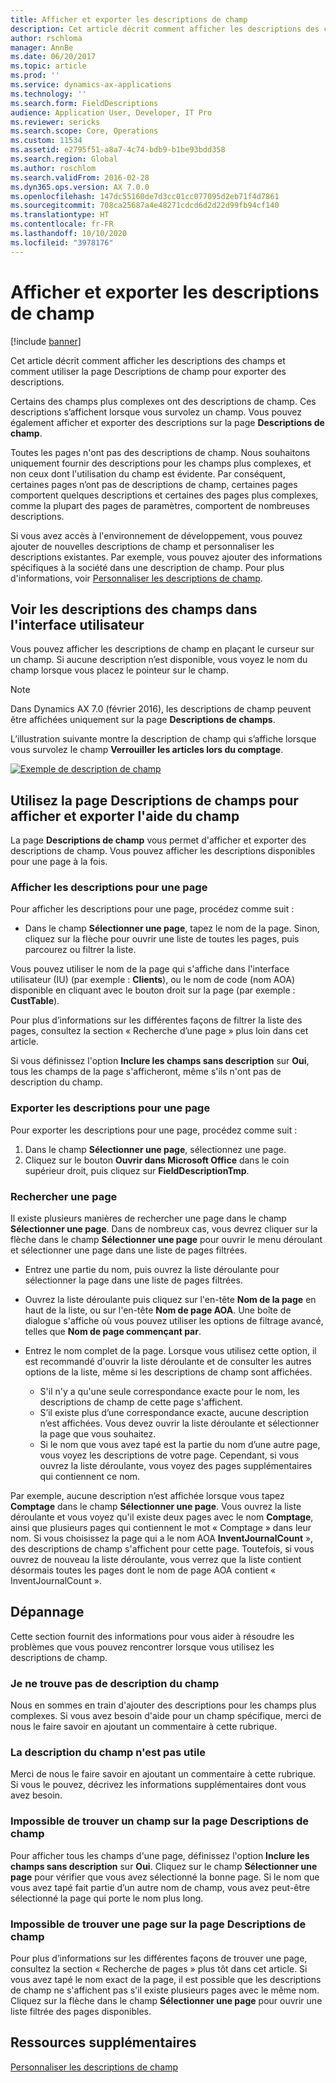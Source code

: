 ```yaml
---
title: Afficher et exporter les descriptions de champ
description: Cet article décrit comment afficher les descriptions des champs et comment utiliser la page Descriptions de champ pour exporter des descriptions.
author: rschloma
manager: AnnBe
ms.date: 06/20/2017
ms.topic: article
ms.prod: ''
ms.service: dynamics-ax-applications
ms.technology: ''
ms.search.form: FieldDescriptions
audience: Application User, Developer, IT Pro
ms.reviewer: sericks
ms.search.scope: Core, Operations
ms.custom: 11534
ms.assetid: e2795f51-a8a7-4c74-bdb9-b1be93bdd358
ms.search.region: Global
ms.author: roschlom
ms.search.validFrom: 2016-02-28
ms.dyn365.ops.version: AX 7.0.0
ms.openlocfilehash: 147dc55160de7d3cc01cc077095d2eb71f4d7861
ms.sourcegitcommit: 708ca25687a4e48271cdcd6d2d22d99fb94cf140
ms.translationtype: HT
ms.contentlocale: fr-FR
ms.lasthandoff: 10/10/2020
ms.locfileid: "3978176"
---
```

# <a name="view-and-export-field-descriptions"></a>Afficher et exporter les descriptions de champ

[!include [banner](../includes/banner.md)]

Cet article décrit comment afficher les descriptions des champs et comment utiliser la page Descriptions de champ pour exporter des descriptions.

Certains des champs plus complexes ont des descriptions de champ. Ces descriptions s’affichent lorsque vous survolez un champ. Vous pouvez également afficher et exporter des descriptions sur la page **Descriptions de champ**.

Toutes les pages n'ont pas des descriptions de champ. Nous souhaitons uniquement fournir des descriptions pour les champs plus complexes, et non ceux dont l'utilisation du champ est évidente. Par conséquent, certaines pages n’ont pas de descriptions de champ, certaines pages comportent quelques descriptions et certaines des pages plus complexes, comme la plupart des pages de paramètres, comportent de nombreuses descriptions.

Si vous avez accès à l'environnement de développement, vous pouvez ajouter de nouvelles descriptions de champ et personnaliser les descriptions existantes. Par exemple, vous pouvez ajouter des informations spécifiques à la société dans une description de champ. Pour plus d'informations, voir [Personnaliser les descriptions de champ](../../dev-itpro/user-interface/customize-field-help.md).

## <a name="see-field-descriptions-in-the-user-interface"></a>Voir les descriptions des champs dans l'interface utilisateur

Vous pouvez afficher les descriptions de champ en plaçant le curseur sur un champ. Si aucune description n’est disponible, vous voyez le nom du champ lorsque vous placez le pointeur sur le champ.

> [!NOTE]
> Dans Dynamics AX 7.0 (février 2016), les descriptions de champ peuvent être affichées uniquement sur la page **Descriptions de champs**.

L’illustration suivante montre la description de champ qui s’affiche lorsque vous survolez le champ **Verrouiller les articles lors du comptage**.

[![Exemple de description de champ](./media/field-description.png)](./media/field-description.png)

## <a name="use-the-field-descriptions-page-to-view-and-export-field-help"></a>Utilisez la page Descriptions de champs pour afficher et exporter l'aide du champ

La page **Descriptions de champ** vous permet d'afficher et exporter des descriptions de champ. Vous pouvez afficher les descriptions disponibles pour une page à la fois.

### <a name="view-the-descriptions-for-a-page"></a>Afficher les descriptions pour une page

Pour afficher les descriptions pour une page, procédez comme suit :

- Dans le champ **Sélectionner une page**, tapez le nom de la page. Sinon, cliquez sur la flèche pour ouvrir une liste de toutes les pages, puis parcourez ou filtrer la liste.

Vous pouvez utiliser le nom de la page qui s'affiche dans l'interface utilisateur (IU) (par exemple : **Clients**), ou le nom de code (nom AOA) disponible en cliquant avec le bouton droit sur la page (par exemple : **CustTable**).

Pour plus d’informations sur les différentes façons de filtrer la liste des pages, consultez la section « Recherche d’une page » plus loin dans cet article.

Si vous définissez l'option **Inclure les champs sans description** sur **Oui**, tous les champs de la page s'afficheront, même s'ils n'ont pas de description du champ.

### <a name="export-the-descriptions-for-a-page"></a>Exporter les descriptions pour une page

Pour exporter les descriptions pour une page, procédez comme suit :

1. Dans le champ **Sélectionner une page**, sélectionnez une page.
2. Cliquez sur le bouton **Ouvrir dans Microsoft Office** dans le coin supérieur droit, puis cliquez sur **FieldDescriptionTmp**.

### <a name="searching-for-a-page"></a>Rechercher une page

Il existe plusieurs manières de rechercher une page dans le champ **Sélectionner une page**. Dans de nombreux cas, vous devrez cliquer sur la flèche dans le champ **Sélectionner une page** pour ouvrir le menu déroulant et sélectionner une page dans une liste de pages filtrées.

- Entrez une partie du nom, puis ouvrez la liste déroulante pour sélectionner la page dans une liste de pages filtrées.
- Ouvrez la liste déroulante puis cliquez sur l'en-tête **Nom de la page** en haut de la liste, ou sur l'en-tête **Nom de page AOA**. Une boîte de dialogue s'affiche où vous pouvez utiliser les options de filtrage avancé, telles que **Nom de page commençant par**.
- Entrez le nom complet de la page. Lorsque vous utilisez cette option, il est recommandé d'ouvrir la liste déroulante et de consulter les autres options de la liste, même si les descriptions de champ sont affichées.

    - S'il n'y a qu'une seule correspondance exacte pour le nom, les descriptions de champ de cette page s'affichent.
    - S’il existe plus d’une correspondance exacte, aucune description n’est affichées. Vous devez ouvrir la liste déroulante et sélectionner la page que vous souhaitez.
    - Si le nom que vous avez tapé est la partie du nom d’une autre page, vous voyez les descriptions de votre page. Cependant, si vous ouvrez la liste déroulante, vous voyez des pages supplémentaires qui contiennent ce nom.

Par exemple, aucune description n’est affichée lorsque vous tapez **Comptage** dans le champ **Sélectionner une page**. Vous ouvrez la liste déroulante et vous voyez qu'il existe deux pages avec le nom **Comptage**, ainsi que plusieurs pages qui contiennent le mot « Comptage » dans leur nom. Si vous choisissez la page qui a le nom AOA **InventJournalCount** », des descriptions de champ s'affichent pour cette page. Toutefois, si vous ouvrez de nouveau la liste déroulante, vous verrez que la liste contient désormais toutes les pages dont le nom de page AOA contient « InventJournalCount ».

## <a name="troubleshooting"></a>Dépannage

Cette section fournit des informations pour vous aider à résoudre les problèmes que vous pouvez rencontrer lorsque vous utilisez les descriptions de champ.

### <a name="i-cant-find-a-field-description"></a>Je ne trouve pas de description du champ

Nous en sommes en train d'ajouter des descriptions pour les champs plus complexes. Si vous avez besoin d'aide pour un champ spécifique, merci de nous le faire savoir en ajoutant un commentaire à cette rubrique.

### <a name="the-field-description-isnt-helpful"></a>La description du champ n'est pas utile

Merci de nous le faire savoir en ajoutant un commentaire à cette rubrique. Si vous le pouvez, décrivez les informations supplémentaires dont vous avez besoin.

### <a name="i-cant-find-a-field-on-the-field-descriptions-page"></a>Impossible de trouver un champ sur la page Descriptions de champ

Pour afficher tous les champs d'une page, définissez l'option **Inclure les champs sans description** sur **Oui**. Cliquez sur le champ **Sélectionner une page** pour vérifier que vous avez sélectionné la bonne page. Si le nom que vous avez tapé fait partie d’un autre nom de champ, vous avez peut-être sélectionné la page qui porte le nom plus long.

### <a name="i-cant-find-a-page-on-the-field-descriptions-page"></a>Impossible de trouver une page sur la page Descriptions de champ

Pour plus d’informations sur les différentes façons de trouver une page, consultez la section « Recherche de pages » plus tôt dans cet article. Si vous avez tapé le nom exact de la page, il est possible que les descriptions de champ ne s'affichent pas s'il existe plusieurs pages avec le même nom. Cliquez sur la flèche dans le champ **Sélectionner une page** pour ouvrir une liste filtrée des pages disponibles.

## <a name="additional-resources"></a>Ressources supplémentaires

[Personnaliser les descriptions de champ](../../dev-itpro/user-interface/customize-field-help.md)
